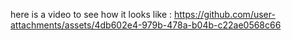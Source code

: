 here is a video to see how it looks like :
https://github.com/user-attachments/assets/4db602e4-979b-478a-b04b-c22ae0568c66

